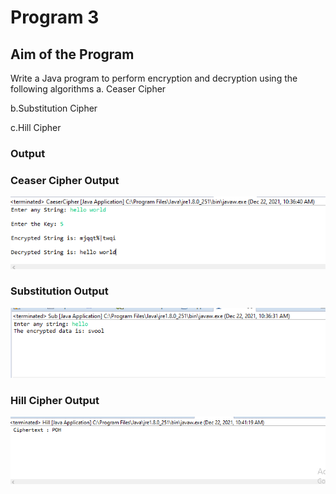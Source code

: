 # Program 3

## Aim of the Program
Write a Java program to perform encryption and decryption using the following
algorithms
a. Ceaser Cipher

b.Substitution Cipher

c.Hill Cipher

### Output
### Ceaser Cipher Output
![output](CeaserCipher.png)

### Substitution Output
![output](Substitution.png)

### Hill Cipher Output
![output](HillCipher.png)

